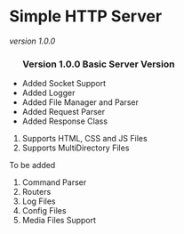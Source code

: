 <h1> Simple HTTP Server </h1>
<i> version 1.0.0 </i>

<ul> <h3>Version 1.0.0 Basic Server Version </h3> 
  <li>Added Socket Support</li>
  <li>Added Logger</li>
  <li>Added File Manager and Parser</li>
  <li>Added Request Parser</li>
  <li>Added Response Class</li>
 </ul>
  
  
  1. Supports HTML, CSS and JS Files 
  2. Supports MultiDirectory Files
 
 
 To be added 
 1. Command Parser
 2. Routers
 3. Log Files 
 4. Config Files
 5. Media Files Support
  
